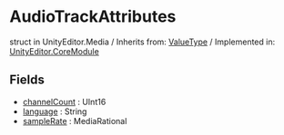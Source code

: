 # AudioTrackAttributes
struct in UnityEditor.Media
 / Inherits from: <a href="https://docs.unity3d.com/6000.2/Documentation/ScriptReference/ValueType.html">ValueType</a> / Implemented in: <a href="https://docs.unity3d.com/6000.2/Documentation/ScriptReference/UnityEditor.CoreModule.html">UnityEditor.CoreModule</a>

## Fields
- <a href="https://docs.unity3d.com/6000.2/Documentation/ScriptReference/AudioTrackAttributes-channelCount.html">channelCount</a> : UInt16
- <a href="https://docs.unity3d.com/6000.2/Documentation/ScriptReference/AudioTrackAttributes-language.html">language</a> : String
- <a href="https://docs.unity3d.com/6000.2/Documentation/ScriptReference/AudioTrackAttributes-sampleRate.html">sampleRate</a> : MediaRational
